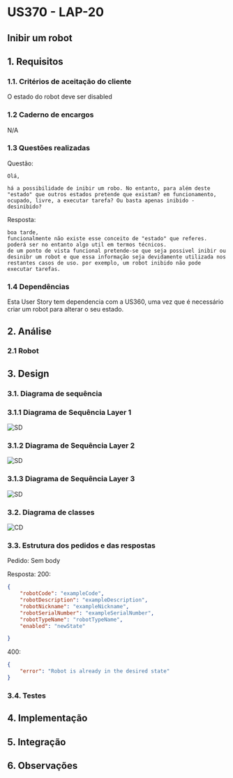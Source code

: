 # US370 - LAP-20

## Inibir um robot

## 1. Requisitos

### 1.1. Critérios de aceitação do cliente

O estado do robot deve ser disabled

### 1.2 Caderno de encargos

N/A

### 1.3 Questões realizadas

Questão:

    Olá, 

    há a possibilidade de inibir um robo. No entanto, para além deste "estado" que outros estados pretende que existam? em funcionamento, ocupado, livre, a executar tarefa? Ou basta apenas inibido - desinibido?

Resposta:

    boa tarde,
    funcionalmente não existe esse conceito de "estado" que referes. poderá ser no entanto algo util em termos técnicos.
    de um ponto de vista funcional pretende-se que seja possivel inibir ou desinibr um robot e que essa informação seja devidamente utilizada nos restantes casos de uso. por exemplo, um robot inibido não pode executar tarefas.


### 1.4 Dependências

Esta User Story tem dependencia com a US360, uma vez que é necessário criar um robot para alterar o seu estado.

## 2. Análise

### 2.1 Robot

## 3. Design

### 3.1. Diagrama de sequência
### 3.1.1 Diagrama de Sequência Layer 1
![SD](./SD_1.png)
### 3.1.2 Diagrama de Sequência Layer 2
![SD](./SD_2.png)
### 3.1.3 Diagrama de Sequência Layer 3
![SD](./SD_3.png)

### 3.2. Diagrama de classes

![CD](./CD.svg)

### 3.3. Estrutura dos pedidos e das respostas

Pedido:
Sem body

Resposta:
200:
```json
{
    "robotCode": "exampleCode",
    "robotDescription": "exampleDescription",
    "robotNickname": "exampleNickname",
    "robotSerialNumber": "exampleSerialNumber",
    "robotTypeName": "robotTypeName",
    "enabled": "newState"

}
```
400:
```json
{
    "error": "Robot is already in the desired state"
}
```

### 3.4. Testes

## 4. Implementação

## 5. Integração

## 6. Observações